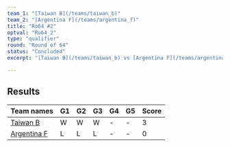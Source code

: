 ```yaml
---
team_1: "[Taiwan B](/teams/taiwan_b)"
team_2: "[Argentina F](/teams/argentina_f)"
title: "Ro64 #2"
optval: "Ro64_2"
type: "qualifier"
round: "Round of 64"
status: "Concluded"
excerpt: "[Taiwan B](/teams/taiwan_b) vs [Argentina F](/teams/argentina_f)"

---
```

## Results

| Team names | G1 | G2 | G3 | G4 | G5 | Score |
| -- | -- | -- | -- | -- | -- | -- |
| [Taiwan B](/teams/taiwan_b) | W | W | W | - | - | 3 |
| [Argentina F](/teams/argentina_f) | L | L | L | - | - | 0 |
